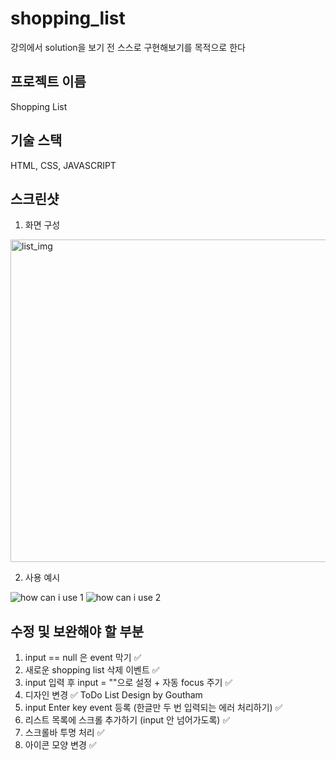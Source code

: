 # shopping_list

강의에서 solution을 보기 전 스스로 구현해보기를 목적으로 한다

## 프로젝트 이름

Shopping List

## 기술 스택

HTML, CSS, JAVASCRIPT

## 스크린샷

1. 화면 구성

<img width="516" alt="list_img" src="https://user-images.githubusercontent.com/75401130/124381377-16a9de80-dcfd-11eb-8dd9-91f4428790b9.png">

2. 사용 예시

<img alt="how can i use 1" src="https://user-images.githubusercontent.com/75401130/124381877-a51f5f80-dcff-11eb-8d42-fb6c45344ede.mov" />

<img alt="how can i use 2" src="https://user-images.githubusercontent.com/75401130/124381859-8faa3580-dcff-11eb-97f4-400f49b7a7e4.mov" />

## 수정 및 보완해야 할 부분

1. input == null 은 event 막기 ✅
2. 새로운 shopping list 삭제 이벤트 ✅
3. input 입력 후 input = ""으로 설정 + 자동 focus 주기 ✅
4. 디자인 변경 ✅ ToDo List Design by Goutham
5. input Enter key event 등록 (한글만 두 번 입력되는 에러 처리하기) ✅
6. 리스트 목록에 스크롤 추가하기 (input 안 넘어가도록) ✅
7. 스크롤바 투명 처리 ✅
8. 아이콘 모양 변경 ✅
